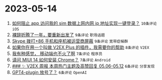 # 2023-05-14

1. [如何阻止 app 访问我的 sim 数据上网内网 ip 地址实现一键登录？](https://www.v2ex.com/t/939831) `10条评论` `iOS`
1. [裸辞折腾了一年，要重新出发了](https://www.v2ex.com/t/939844) `9条评论` `职场话题`
1. [Skype 拨打+86 手机和座机被运营商屏蔽](https://www.v2ex.com/t/939832) `9条评论` `宽带症候群`
1. [如果你在用一个叫做 V2EX Plus 的插件，我需要你的帮助](https://www.v2ex.com/t/939839) `8条评论` `V2EX`
1. [我有种感觉， 移动端也不火了啊](https://www.v2ex.com/t/939842) `7条评论` `程序员`
1. [请问 MIUI 14 如何安装 Chrome？](https://www.v2ex.com/t/939836) `7条评论` `Android`
1. [### ✨ V2EX 周报 本周热门主题及高赞回复 05.06-05.12](https://www.v2ex.com/t/939837) `6条评论` `分享发现`
1. [GPT4-plugin 放号了？](https://www.v2ex.com/t/939835) `6条评论` `OpenAI`
